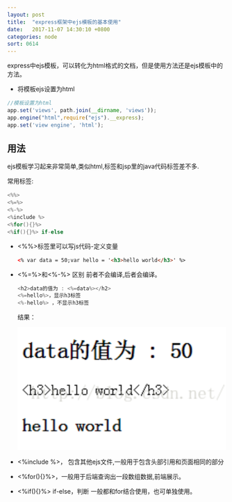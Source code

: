 ```yaml
---
layout: post
title:  "express框架中ejs模板的基本使用"
date:   2017-11-07 14:30:10 +0800
categories: node
sort: 0614
---
```


express中ejs模板，可以转化为html格式的文档，但是使用方法还是ejs模板中的方法。

- 将模板ejs设置为html

```js
//模板设置为html
app.set('views', path.join(__dirname, 'views'));
app.engine("html",require("ejs").__express);
app.set('view engine', 'html');
```



## 用法

ejs模板学习起来非常简单,类似html,标签和jsp里的java代码标签差不多.

常用标签:

```java
<%%>
<%=%>
<%-%>
<%include %>
<%for(){}%>
<%if(){}%> if-else
```

- <%%>标签里可以写js代码-定义变量

  ```html
  <% var data = 50;var hello = '<h3>hello world</h3>' %>  
  ```

- <%=%>和<%-%> 区别 前者不会编译,后者会编译。

  ```js
  <h2>data的值为 : <%=data%></h2>  
  <%=hello%>，显示h3标签
  <%-hello%> ，不显示h3标签
  ```

  结果：

  ![效果图](/assets/node/1401.png)

- <%include %>， 包含其他ejs文件,一般用于包含头部引用和页面相同的部分

- <%for(){}%>，一般用于后端查询出一段数组数据,前端展示。

- <%if(){}%> if-else，判断 一般都和for结合使用，也可单独使用。